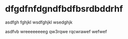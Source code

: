 # dfgdfnfdgndfbdfbsrdbddrhf

asdfgh fghjkl wsdfghjkl wsedghjk

asdfvb wreeeeeeeeg qw3rqwe rqcwrawef wefwef
